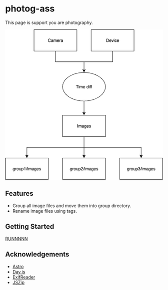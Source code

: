 # photog-ass

This page is support you are photography.


<img src="/public/example.png" width="512" alt="example" />



## Features

- Group all image files and move them into group directory.
- Rename image files using tags.

## Getting Started

[RUNNNNN](https://shinich39.github.io/photog-ass/)

## Acknowledgements

- [Astro](https://astro.build/)
- [Day.js](https://day.js.org/)
- [ExifReader](https://github.com/mattiasw/ExifReader)
- [JSZip](https://stuk.github.io/jszip/)